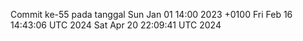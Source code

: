 Commit ke-55 pada tanggal Sun Jan 01 14:00 2023 +0100
Fri Feb 16 14:43:06 UTC 2024
Sat Apr 20 22:09:41 UTC 2024
